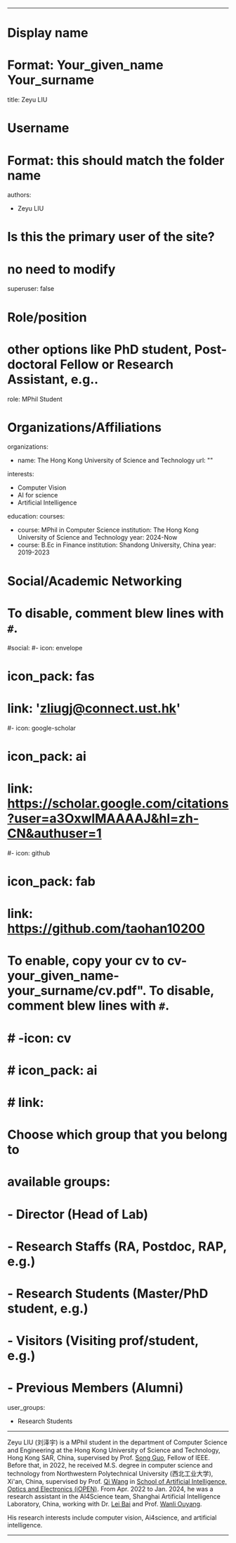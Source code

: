 
---
# Display name
# Format: Your_given_name Your_surname 
title: Zeyu LIU

# Username
# Format: this should match the folder name
authors:
- Zeyu LIU

# Is this the primary user of the site?
# no need to modify 
superuser: false

# Role/position
# other options like PhD student, Post-doctoral Fellow or Research Assistant, e.g..
role: MPhil Student

# Organizations/Affiliations
organizations:
- name: The Hong Kong University of Science and Technology
  url: ""

interests:
- Computer Vision
- AI for science
- Artificial Intelligence

education:
  courses:
  - course: MPhil in Computer Science
    institution: The Hong Kong University of Science and Technology
    year: 2024-Now
  - course: B.Ec in Finance
    institution: Shandong University, China
    year: 2019-2023


# Social/Academic Networking
# To disable, comment blew lines with `#`.
#social:
#- icon: envelope
#  icon_pack: fas
#  link: 'zliugj@connect.ust.hk'

#- icon: google-scholar
#  icon_pack: ai
#  link: https://scholar.google.com/citations?user=a3OxwlMAAAAJ&hl=zh-CN&authuser=1

#- icon: github
#  icon_pack: fab
#  link: https://github.com/taohan10200

# To enable, copy your cv to cv-your_given_name-your_surname/cv.pdf". To disable, comment blew lines with `#`.
# # -icon: cv
# # icon_pack: ai
# # link:

# Choose which group that you belong to
#  available groups:
#  - Director (Head of Lab)
#  - Research Staffs (RA, Postdoc, RAP, e.g.)
#  - Research Students (Master/PhD student, e.g.)
#  - Visitors (Visiting prof/student, e.g.)
#  - Previous Members (Alumni)
user_groups:
- Research Students
---

Zeyu LIU (刘泽宇) is a MPhil student in the department of Computer Science and Engineering at the Hong Kong University of Science and Technology, Hong Kong SAR, China, supervised by Prof. [Song Guo](https://cse.hkust.edu.hk/admin/people/faculty/profile/songguo), Fellow of IEEE. Before that,  in 2022, he received M.S. degree in computer science and technology from Northwestern Polytechnical University (西北工业大学), Xi'an, China, supervised by Prof. [Qi Wang](https://crabwq.github.io/) in [School of Artificial Intelligence, Optics and Electronics (iOPEN)](https://iopen.nwpu.edu.cn/index.htm). From Apr. 2022 to Jan. 2024, he was a research assistant in the AI4Science team, Shanghai Artificial Intelligence Laboratory, China, working with Dr. [Lei Bai](http://leibai.site/) and Prof. [Wanli Ouyang](https://scholar.google.com/citations?user=pw_0Z_UAAAAJ&%20hl=en). 

His research interests include computer vision, Ai4science, and artificial intelligence.


---

